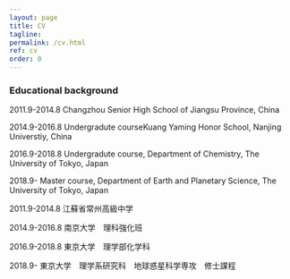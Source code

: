 ```yaml
---
layout: page
title: CV
tagline: 
permalink: /cv.html
ref: cv
order: 0
---
```


### Educational background

2011.9-2014.8  Changzhou Senior High School of Jiangsu Province, China

2014.9-2016.8  Undergradute courseKuang Yaming Honor School, Nanjing Universtiy, China

2016.9-2018.8   Undergradute course, Department of Chemistry, The University of Tokyo, Japan

2018.9-  Master course, Department of Earth and Planetary Science, The University of Tokyo, Japan


2011.9-2014.8  江蘇省常州高級中学

2014.9-2016.8  南京大学　理科強化班

2016.9-2018.8  東京大学　理学部化学科

2018.9-  東京大学　理学系研究科　地球惑星科学専攻　修士課程
